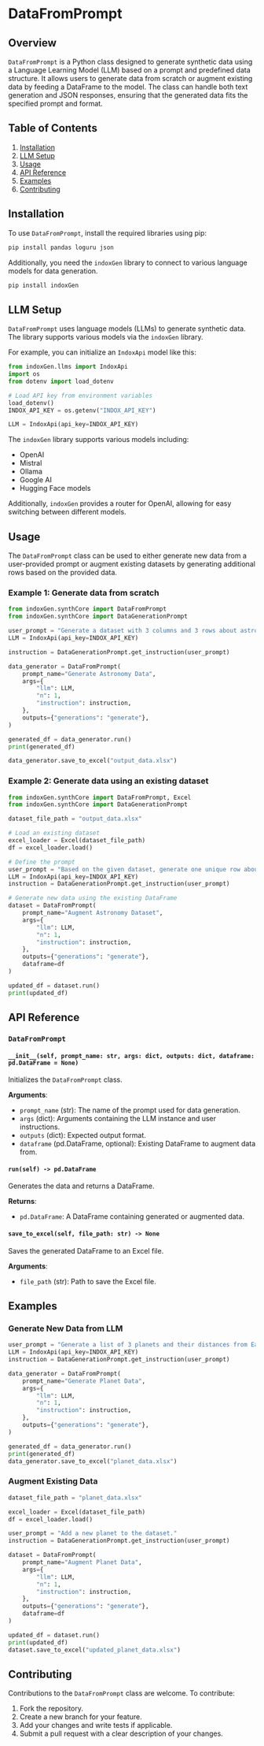 # DataFromPrompt

## Overview
`DataFromPrompt` is a Python class designed to generate synthetic data using a Language Learning Model (LLM) based on a prompt and predefined data structure. It allows users to generate data from scratch or augment existing data by feeding a DataFrame to the model. The class can handle both text generation and JSON responses, ensuring that the generated data fits the specified prompt and format.

## Table of Contents
1. [Installation](#installation)
2. [LLM Setup](#llm-setup)
3. [Usage](#usage)
4. [API Reference](#api-reference)
5. [Examples](#examples)
6. [Contributing](#contributing)

## Installation
To use `DataFromPrompt`, install the required libraries using pip:
```bash
pip install pandas loguru json
```

Additionally, you need the `indoxGen` library to connect to various language models for data generation.

```bash
pip install indoxGen
```

## LLM Setup
`DataFromPrompt` uses language models (LLMs) to generate synthetic data. The library supports various models via the `indoxGen` library.

For example, you can initialize an `IndoxApi` model like this:
```python
from indoxGen.llms import IndoxApi
import os
from dotenv import load_dotenv

# Load API key from environment variables
load_dotenv()
INDOX_API_KEY = os.getenv("INDOX_API_KEY")

LLM = IndoxApi(api_key=INDOX_API_KEY)
```

The `indoxGen` library supports various models including:
- OpenAI
- Mistral
- Ollama
- Google AI
- Hugging Face models

Additionally, `indoxGen` provides a router for OpenAI, allowing for easy switching between different models.


## Usage
The `DataFromPrompt` class can be used to either generate new data from a user-provided prompt or augment existing datasets by generating additional rows based on the provided data.

### Example 1: Generate data from scratch
```python
from indoxGen.synthCore import DataFromPrompt
from indoxGen.synthCore import DataGenerationPrompt

user_prompt = "Generate a dataset with 3 columns and 3 rows about astronomy."
LLM = IndoxApi(api_key=INDOX_API_KEY)

instruction = DataGenerationPrompt.get_instruction(user_prompt)

data_generator = DataFromPrompt(
    prompt_name="Generate Astronomy Data",
    args={
        "llm": LLM,
        "n": 1,
        "instruction": instruction,
    },
    outputs={"generations": "generate"},
)

generated_df = data_generator.run()
print(generated_df)

data_generator.save_to_excel("output_data.xlsx")
```

### Example 2: Generate data using an existing dataset
```python
from indoxGen.synthCore import DataFromPrompt, Excel
from indoxGen.synthCore import DataGenerationPrompt

dataset_file_path = "output_data.xlsx"

# Load an existing dataset
excel_loader = Excel(dataset_file_path)
df = excel_loader.load()

# Define the prompt
user_prompt = "Based on the given dataset, generate one unique row about astronomy."
LLM = IndoxApi(api_key=INDOX_API_KEY)
instruction = DataGenerationPrompt.get_instruction(user_prompt)

# Generate new data using the existing DataFrame
dataset = DataFromPrompt(
    prompt_name="Augment Astronomy Dataset",
    args={
        "llm": LLM,
        "n": 1,
        "instruction": instruction,
    },
    outputs={"generations": "generate"},
    dataframe=df
)

updated_df = dataset.run()
print(updated_df)
```

## API Reference

### `DataFromPrompt`
#### `__init__(self, prompt_name: str, args: dict, outputs: dict, dataframe: pd.DataFrame = None)`
Initializes the `DataFromPrompt` class.

**Arguments**:
- `prompt_name` (str): The name of the prompt used for data generation.
- `args` (dict): Arguments containing the LLM instance and user instructions.
- `outputs` (dict): Expected output format.
- `dataframe` (pd.DataFrame, optional): Existing DataFrame to augment data from.

#### `run(self) -> pd.DataFrame`
Generates the data and returns a DataFrame.

**Returns**:
- `pd.DataFrame`: A DataFrame containing generated or augmented data.

#### `save_to_excel(self, file_path: str) -> None`
Saves the generated DataFrame to an Excel file.

**Arguments**:
- `file_path` (str): Path to save the Excel file.

## Examples

### Generate New Data from LLM
```python
user_prompt = "Generate a list of 3 planets and their distances from Earth."
LLM = IndoxApi(api_key=INDOX_API_KEY)
instruction = DataGenerationPrompt.get_instruction(user_prompt)

data_generator = DataFromPrompt(
    prompt_name="Generate Planet Data",
    args={
        "llm": LLM,
        "n": 1,
        "instruction": instruction,
    },
    outputs={"generations": "generate"},
)

generated_df = data_generator.run()
print(generated_df)
data_generator.save_to_excel("planet_data.xlsx")
```

### Augment Existing Data
```python
dataset_file_path = "planet_data.xlsx"

excel_loader = Excel(dataset_file_path)
df = excel_loader.load()

user_prompt = "Add a new planet to the dataset."
instruction = DataGenerationPrompt.get_instruction(user_prompt)

dataset = DataFromPrompt(
    prompt_name="Augment Planet Data",
    args={
        "llm": LLM,
        "n": 1,
        "instruction": instruction,
    },
    outputs={"generations": "generate"},
    dataframe=df
)

updated_df = dataset.run()
print(updated_df)
dataset.save_to_excel("updated_planet_data.xlsx")
```

## Contributing
Contributions to the `DataFromPrompt` class are welcome. To contribute:
1. Fork the repository.
2. Create a new branch for your feature.
3. Add your changes and write tests if applicable.
4. Submit a pull request with a clear description of your changes.